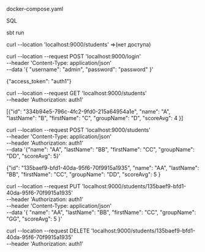 docker-compose.yaml

SQL

sbt run

curl --location 'localhost:9000/students' =>(нет доступа)

curl --location --request POST 'localhost:9000/login' \
--header 'Content-Type: application/json' \
--data '{
"username": "admin",
"password": "password"
}'

{"access_token": "auth1"}

curl --location --request GET 'localhost:9000/students' \
--header 'Authorization: auth1'

[{"id": "334b94e5-796c-4fc2-9fd0-215a64954a1e",
"name": "A",
"lastName": "B",
"firstName": "C",
"groupName": "D",
"scoreAvg": 4 }]


curl --location --request POST 'localhost:9000/students' \
--header 'Content-Type: application/json' \
--header 'Authorization: auth1' \
--data '{"name": "AA",
"lastName": "BB",
"firstName": "CC",
"groupName": "DD",
"scoreAvg": 5}'

{"id": "135baef9-bfd1-40da-95f6-70f9915a1935",
"name": "AA",
"lastName": "BB",
"firstName": "CC",
"groupName": "DD",
"scoreAvg": 5 }

curl --location --request PUT 'localhost:9000/students/135baef9-bfd1-40da-95f6-70f9915a1935' \
--header 'Authorization: auth1' \
--header 'Content-Type: application/json' \
--data '{   "name": "AA",
"lastName": "BB",
"firstName": "CC",
"groupName": "GG",
"scoreAvg": 5
}'

curl --location --request DELETE 'localhost:9000/students/135baef9-bfd1-40da-95f6-70f9915a1935' \
--header 'Authorization: auth1'